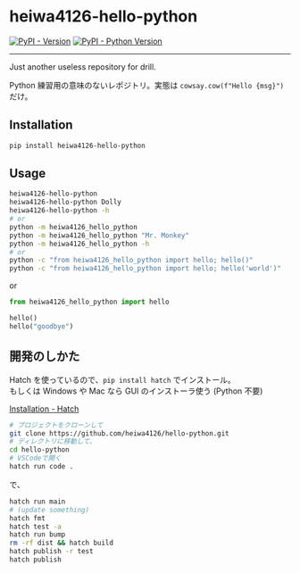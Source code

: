 # heiwa4126-hello-python

[![PyPI - Version](https://img.shields.io/pypi/v/heiwa4126-hello-python.svg)](https://pypi.org/project/heiwa4126-hello-python)
[![PyPI - Python Version](https://img.shields.io/pypi/pyversions/heiwa4126-hello-python.svg)](https://pypi.org/project/heiwa4126-hello-python)

---

Just another useless repository for drill.

Python 練習用の意味のないレポジトリ。実態は `cowsay.cow(f"Hello {msg}")` だけ。

## Installation

```sh
pip install heiwa4126-hello-python
```

## Usage

```sh
heiwa4126-hello-python
heiwa4126-hello-python Dolly
heiwa4126-hello-python -h
# or
python -m heiwa4126_hello_python
python -m heiwa4126_hello_python "Mr. Monkey"
python -m heiwa4126_hello_python -h
# or
python -c "from heiwa4126_hello_python import hello; hello()"
python -c "from heiwa4126_hello_python import hello; hello('world')"
```

or

```python
from heiwa4126_hello_python import hello

hello()
hello("goodbye")
```

## 開発のしかた

Hatch を使っているので、`pip install hatch` でインストール。  
もしくは Windows や Mac なら GUI のインストーラ使う (Python 不要)

[Installation - Hatch](https://hatch.pypa.io/latest/install/)

```sh
# プロジェクトをクローンして
git clone https://github.com/heiwa4126/hello-python.git
# ディレクトリに移動して、
cd hello-python
# VSCodeで開く
hatch run code .
```

で、

```sh
hatch run main
# (update something)
hatch fmt
hatch test -a
hatch run bump
rm -rf dist && hatch build
hatch publish -r test
hatch publish
```
